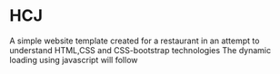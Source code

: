 # HCJ
A simple website template created for a restaurant in an attempt to understand HTML,CSS and CSS-bootstrap technologies
The dynamic loading using javascript will follow
